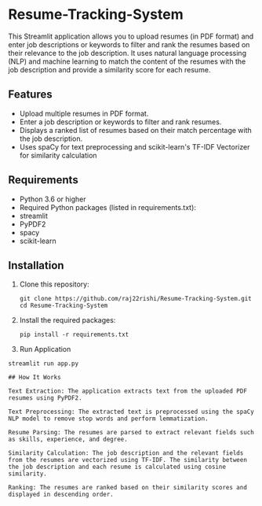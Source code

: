 # Resume-Tracking-System

This Streamlit application allows you to upload resumes (in PDF format) and enter job descriptions or keywords to filter and rank the resumes based on their relevance to the job description. It uses natural language processing (NLP) and machine learning to match the content of the resumes with the job description and provide a similarity score for each resume.

## Features

- Upload multiple resumes in PDF format.
- Enter a job description or keywords to filter and rank resumes.
- Displays a ranked list of resumes based on their match percentage with the job description.
- Uses spaCy for text preprocessing and scikit-learn's TF-IDF Vectorizer for similarity calculation

## Requirements

- Python 3.6 or higher
- Required Python packages (listed in requirements.txt):
- streamlit
- PyPDF2
- spacy
- scikit-learn

## Installation

1. Clone this repository:

   ```
   git clone https://github.com/raj22rishi/Resume-Tracking-System.git
   cd Resume-Tracking-System 

2. Install the required packages:
   
   ```
   pip install -r requirements.txt

3.  Run Application

   ```
   streamlit run app.py
   
## How It Works

Text Extraction: The application extracts text from the uploaded PDF resumes using PyPDF2.

Text Preprocessing: The extracted text is preprocessed using the spaCy NLP model to remove stop words and perform lemmatization.

Resume Parsing: The resumes are parsed to extract relevant fields such as skills, experience, and degree.

Similarity Calculation: The job description and the relevant fields from the resumes are vectorized using TF-IDF. The similarity between the job description and each resume is calculated using cosine similarity.

Ranking: The resumes are ranked based on their similarity scores and displayed in descending order.

